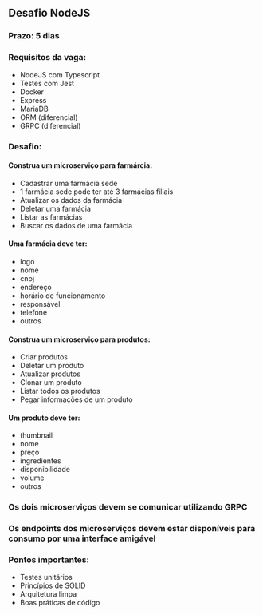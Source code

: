 ## Desafio NodeJS 

### Prazo: 5 dias

### Requisítos da vaga:
- NodeJS com Typescript
- Testes com Jest
- Docker 
- Express
- MariaDB
- ORM (diferencial)
- GRPC (diferencial)

### Desafio:
#### Construa um microserviço para farmárcia: 
- Cadastrar uma farmácia sede
- 1 farmácia sede pode ter até 3 farmácias filiais
- Atualizar os dados da farmácia
- Deletar uma farmácia
- Listar as farmácias
- Buscar os dados de uma farmácia

#### Uma farmácia deve ter:
  - logo
  - nome
  - cnpj
  - endereço
  - horário de funcionamento
  - responsável
  - telefone
  - outros

#### Construa um microserviço para produtos: 
- Criar produtos
- Deletar um produto
- Atualizar produtos
- Clonar um produto
- Listar todos os produtos
- Pegar informações de um produto

#### Um produto deve ter:
  - thumbnail
  - nome
  - preço
  - ingredientes
  - disponibilidade
  - volume
  - outros
 
### Os dois microserviços devem se comunicar utilizando GRPC

### Os endpoints dos microserviços devem estar disponíveis para consumo por uma interface amigável

### Pontos importantes:
- Testes unitários 
- Princípios de SOLID
- Arquitetura limpa
- Boas práticas de código

